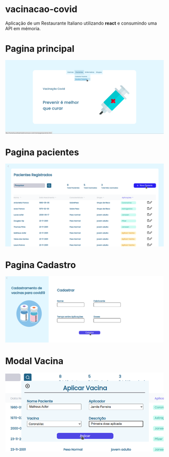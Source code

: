 # vacinacao-covid
Aplicação de um Restaurante Italiano utilizando **react** e consumindo uma API em mémoria.

# Pagina principal
![Alt](https://github.com/acferlucas/vacinacao-covid/blob/main/assets/paginainicial.png)

# Pagina pacientes
![Alt](https://github.com/acferlucas/vacinacao-covid/blob/main/assets/pacientes.png)

# Pagina Cadastro
![Alt](https://github.com/acferlucas/vacinacao-covid/blob/main/assets/cadastro.png)

# Modal Vacina
![Alt](https://github.com/acferlucas/vacinacao-covid/blob/main/assets/modal.png)
